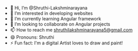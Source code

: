 - 👋 Hi, I’m @Shruthi-Lakshminarayana
- 👀 I’m interested in developing websites
- 🌱 I’m currently learning Angular framework
- 💞️ I’m looking to collaborate on Angular projects
- 📫 How to reach me shruthilakshminarayana5@gmail.com
- 😄 Pronouns: Shruthi
- ⚡ Fun fact: I'm a digital Artist loves to draw and paint!

<!---
Shruthi-Lakshminarayana/Shruthi-Lakshminarayana is a ✨ special ✨ repository because its `README.md` (this file) appears on your GitHub profile.
You can click the Preview link to take a look at your changes.
--->
